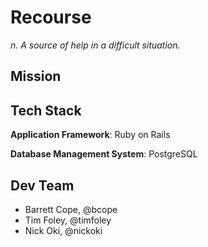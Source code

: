# Recourse

*n. A source of help in a difficult situation.*

## Mission

## Tech Stack

**Application Framework**: Ruby on Rails

**Database Management System**: PostgreSQL

## Dev Team

- Barrett Cope, @bcope
- Tim Foley, @timfoley
- Nick Oki, @nickoki
